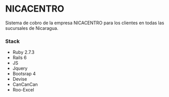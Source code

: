 # NICACENTRO

Sistema de cobro de la empresa NICACENTRO para los clientes en todas las sucursales de Nicaragua.



### Stack
- Ruby 2.7.3
- Rails 6
- JS
- Jquery
- Bootsrap 4
- Devise
- CanCanCan
- Roo-Excel
